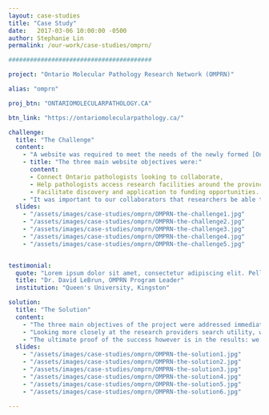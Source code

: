 ```yaml
---
layout: case-studies
title: "Case Study"
date:   2017-03-06 10:00:00 -0500
author: Stephanie Lin
permalink: /our-work/case-studies/omprn/

########################################

project: "Ontario Molecular Pathology Research Network (OMPRN)"

alias: "omprn"

proj_btn: "ONTARIOMOLECULARPATHOLOGY.CA"

btn_link: "https://ontariomolecularpathology.ca/"

challenge:
  title: "The Challenge"
  content:
    - "A website was required to meet the needs of the newly formed [Ontario Molecular Pathology Research Network (OMPRN)](https://ontariomolecularpathology.ca/), a province-wide network of pathologists collaborating to carry out high-quality cancer research. The OMPRN wanted to integrate the resources dispersed across the province in order to grow molecular pathology research capability in Ontario."
    - title: "The three main website objectives were:"
      content:
      - Connect Ontario pathologists looking to collaborate,
      - Help pathologists access research facilities around the province and,
      - Facilitate discovery and application to funding opportunities.
    - "It was important to our collaborators that researchers be able to easily navigate to information of interest, applying for funding opportunities and sign up for training at upcoming workshops. The website also needed to be mobile friendly to accommodate the busy lifestyles of researchers who are frequently traveling."
  slides:
    - "/assets/images/case-studies/omprn/OMPRN-the-challenge1.jpg"
    - "/assets/images/case-studies/omprn/OMPRN-the-challenge2.jpg"
    - "/assets/images/case-studies/omprn/OMPRN-the-challenge3.jpg"
    - "/assets/images/case-studies/omprn/OMPRN-the-challenge4.jpg"
    - "/assets/images/case-studies/omprn/OMPRN-the-challenge5.jpg"


testimonial:
  quote: "Lorem ipsum dolor sit amet, consectetur adipiscing elit. Pellentesque hendrerit nibh ac nisl eleifend, nec congue felis lacinia. Donec ac erat velit. Aliquam erat volutpat. Congue felis lacinia donec ac erat velit.Aliquam erat volutpat. Congue felis lacinia donec ac erat velit Congue felis lacinia donec ac erat velit.Aliquam erat volutpat."
  title: "Dr. David LeBrun, OMPRN Program Leader"
  institution: "Queen's University, Kingston"

solution:
  title: "The Solution"
  content:
    - "The three main objectives of the project were addressed immediately at the top of the homepage, where links to browse and [join OMPRN researchers](https://ontariomolecularpathology.ca/contact-join), [search research providers](https://ontariomolecularpathology.ca/research-providers), and [explore funding opportunities](https://ontariomolecularpathology.ca/research-funding) are prominently displayed. The content on the website is also dynamic and kept up-to-date; content editors are able to log in and update content such as funding opportunities or add new researchers seeking to join the network."
    - "Looking more closely at the research providers search utility, we made it easy to search all service providers and their available services. Each research provider has a profile page with all the information a user needs to make a decision about whether the facility meets their needs. This pattern is also repeated for the network researcher profiles. For each of the three website objectives, we considered information hierarchy carefully and grouped content into logical categories to make it as easy as possible for researches to find the information they need. Lastly, we designed a consistent user interface that is consistent with the OICR brand."
    - "The ultimate proof of the success however is in the results: we've had 30 molecular pathology researchers sign up, 17 funding opportunities posted totaling over 2.1 million, and 14 research providers across Ontario listed. The OMPRN is truly a central hub for molecular pathologists in Ontario, helping to quickly connect colleagues and enable collaboration."
  slides:
    - "/assets/images/case-studies/omprn/OMPRN-the-solution1.jpg"
    - "/assets/images/case-studies/omprn/OMPRN-the-solution2.jpg"
    - "/assets/images/case-studies/omprn/OMPRN-the-solution3.jpg"
    - "/assets/images/case-studies/omprn/OMPRN-the-solution4.jpg"
    - "/assets/images/case-studies/omprn/OMPRN-the-solution5.jpg"
    - "/assets/images/case-studies/omprn/OMPRN-the-solution6.jpg"

---
```

